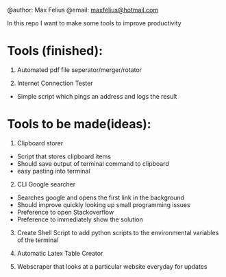 @author: Max Felius
@email: maxfelius@hotmail.com

In this repo I want to make some tools to improve productivity

# Tools (finished):
1. Automated pdf file seperator/merger/rotator

2. Internet Connection Tester
- Simple script which pings an address and logs the result

# Tools to be made(ideas):
1. Clipboard storer
- Script that stores clipboard items
- Should save output of terminal command to clipboard
- easy pasting into terminal

2. CLI Google searcher
- Searches google and opens the first link in the background
- Should improve quickly looking up small programming issues
- Preference to open Stackoverflow
- Preference to immediately show the solution

3. Create Shell Script to add python scripts to the environmental variables of the terminal

4. Automatic Latex Table Creator

5. Webscraper that looks at a particular website everyday for updates
